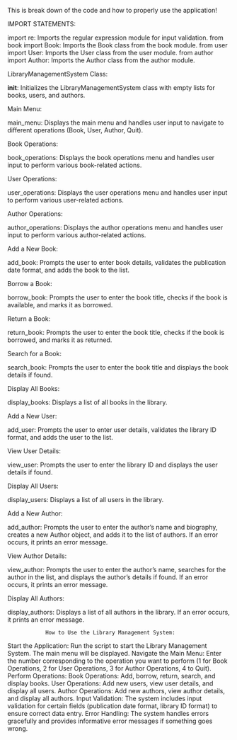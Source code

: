This is break down of the code and how to properly use the application!


IMPORT STATEMENTS:

import re: Imports the regular expression module for input validation.
from book import Book: Imports the Book class from the book module.
from user import User: Imports the User class from the user module.
from author import Author: Imports the Author class from the author module.

LibraryManagementSystem Class:

__init__: Initializes the LibraryManagementSystem class with empty lists for books, users, and authors.

Main Menu: 

main_menu: Displays the main menu and handles user input to navigate to different operations (Book, User, Author, Quit).

Book Operations:

book_operations: Displays the book operations menu and handles user input to perform various book-related actions.

User Operations: 

user_operations: Displays the user operations menu and handles user input to perform various user-related actions.

Author Operations:

author_operations: Displays the author operations menu and handles user input to perform various author-related actions.

Add a New Book: 

add_book: Prompts the user to enter book details, validates the publication date format, and adds the book to the list.

Borrow a Book: 

borrow_book: Prompts the user to enter the book title, checks if the book is available, and marks it as borrowed.

Return a Book:

return_book: Prompts the user to enter the book title, checks if the book is borrowed, and marks it as returned.

Search for a Book: 

search_book: Prompts the user to enter the book title and displays the book details if found.

Display All Books:

display_books: Displays a list of all books in the library.

Add a New User: 

add_user: Prompts the user to enter user details, validates the library ID format, and adds the user to the list.

View User Details: 

view_user: Prompts the user to enter the library ID and displays the user details if found.

Display All Users: 

display_users: Displays a list of all users in the library.

Add a New Author: 

add_author: Prompts the user to enter the author’s name and biography, creates a new Author object, and adds it to the list of authors. If an error occurs, it prints an error message.

View Author Details:

view_author: Prompts the user to enter the author’s name, searches for the author in the list, and displays the author’s details if found. If an error occurs, it prints an error message.

Display All Authors:

display_authors: Displays a list of all authors in the library. If an error occurs, it prints an error message.

               
               
                                                                        
                How to Use the Library Management System:
Start the Application: Run the script to start the Library Management System. The main menu will be displayed.
Navigate the Main Menu: Enter the number corresponding to the operation you want to perform (1 for Book Operations, 2 for User Operations, 3 for Author Operations, 4 to Quit).
Perform Operations:
Book Operations: Add, borrow, return, search, and display books.
User Operations: Add new users, view user details, and display all users.
Author Operations: Add new authors, view author details, and display all authors.
Input Validation: The system includes input validation for certain fields (publication date format, library ID format) to ensure correct data entry.
Error Handling: The system handles errors gracefully and provides informative error messages if something goes wrong.